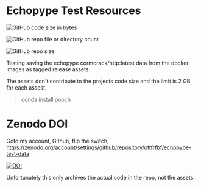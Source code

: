 # Echopype Test Resources

![GitHub code size in bytes](https://img.shields.io/github/languages/code-size/oftfrfbf/echopype-test-data)

![GitHub repo file or directory count](https://img.shields.io/github/directory-file-count/oftfrfbf/echopype-test-data)

![GitHub repo size](https://img.shields.io/github/repo-size/oftfrfbf/echopype-test-data)

Testing saving the echopype cormorack/http:latest data from the docker images as tagged release assets.

The assets don't contribute to the projects code size and the limit is 2 GB for each assest.

> conda install pooch

# Zenodo DOI
Goto my account, Github, flip the switch, 
https://zenodo.org/account/settings/github/repository/oftfrfbf/echopype-test-data

[![DOI](https://zenodo.org/badge/906437365.svg)](https://doi.org/10.5281/zenodo.14542544)

Unfortunately this only archives the actual code in the repo, not the assets.

